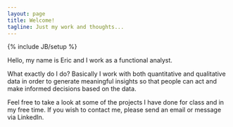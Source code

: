 ```yaml
---
layout: page
title: Welcome!
tagline: Just my work and thoughts...
---
```

{% include JB/setup %}

Hello, my name is Eric and I work as a functional analyst.

What exactly do I do? Basically I work with both quantitative and qualitative data in order to generate meaningful insights so that people can act and make informed decisions based on the data.

Feel free to take a look at some of the projects I have done for class and in my free time. If you wish to contact me, please send an email or message via LinkedIn.

<br/>